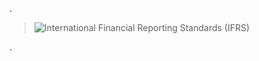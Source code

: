 .



> ![International Financial Reporting Standards (IFRS)](https://user-images.githubusercontent.com/36210723/132755464-5884940e-a843-4e2a-be9f-6a809c365701.png)
> 



.

